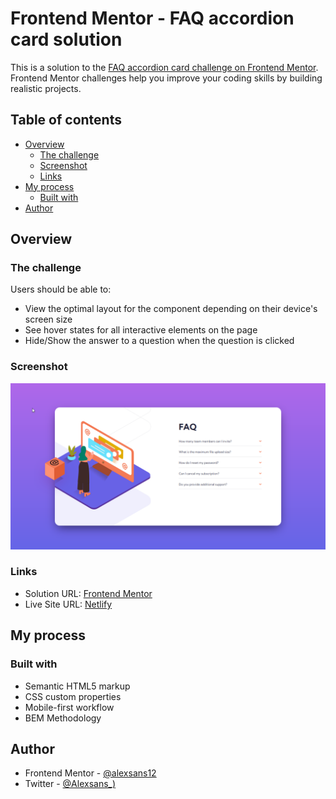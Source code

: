 # Frontend Mentor - FAQ accordion card solution

This is a solution to the [FAQ accordion card challenge on Frontend Mentor](https://www.frontendmentor.io/challenges/faq-accordion-card-XlyjD0Oam). Frontend Mentor challenges help you improve your coding skills by building realistic projects. 

## Table of contents

- [Overview](#overview)
  - [The challenge](#the-challenge)
  - [Screenshot](#screenshot)
  - [Links](#links)
- [My process](#my-process)
  - [Built with](#built-with)
- [Author](#author)

## Overview

### The challenge

Users should be able to:

- View the optimal layout for the component depending on their device's screen size
- See hover states for all interactive elements on the page
- Hide/Show the answer to a question when the question is clicked

### Screenshot

![](./screenshot.png)

### Links

- Solution URL: [Frontend Mentor](https://www.frontendmentor.io/solutions/faq-accordion-card-responsive-RBfunTZkp)
- Live Site URL: [Netlify](https://faq-card-component.netlify.app/)

## My process

### Built with

- Semantic HTML5 markup
- CSS custom properties
- Mobile-first workflow
- BEM Methodology

## Author

- Frontend Mentor - [@alexsans12](https://www.frontendmentor.io/profile/alexsans12)
- Twitter - [@Alexsans_)](https://www.twitter.com/Alexsans__)

